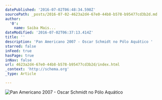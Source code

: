 ```yaml
---
datePublished: '2016-07-02T06:48:34.598Z'
sourcePath: _posts/2016-07-02-4623a2d4-67e0-44b8-b578-b95477cd3b2d.md
author:
  '0':
    name: Saiba Mais...
dateModified: '2016-07-02T06:37:13.414Z'
title: ''
description: 'Pan Americano 2007 - Oscar Schmidt no Pólo Aquático '
starred: false
inFeed: true
hasPage: true
inNav: false
url: 4623a2d4-67e0-44b8-b578-b95477cd3b2d/index.html
_context: 'http://schema.org'
_type: Article

---
```

![Pan Americano 2007 - Oscar Schmidt no Pólo Aquático ](https://the-grid-user-content.s3-us-west-2.amazonaws.com/3234a97c-8e84-4ebd-9f8a-ef4421a67289.jpg)